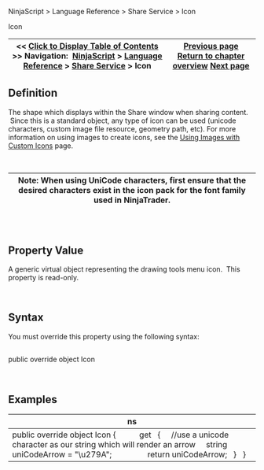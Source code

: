 ﻿


NinjaScript \> Language Reference \> Share Service \> Icon






















Icon







| \<\< [Click to Display Table of Contents](icon.md) \>\> **Navigation:**     [NinjaScript](ninjascript-1.md) \> [Language Reference](language_reference_wip-1.md) \> [Share Service](share_service-1.md) \> Icon | [Previous page](charactersreservedpermedia-1.md) [Return to chapter overview](share_service-1.md) [Next page](isauthorizationrequired-1.md) |
| --- | --- |











## Definition


The shape which displays within the Share window when sharing content.  Since this is a standard object, any type of icon can be used (unicode characters, custom image file resource, geometry path, etc). For more information on using images to create icons, see the [Using Images with Custom Icons](using_images_and_geometry_with_custom_icons-1.md) page.


 




| Note: When using UniCode characters, first ensure that the desired characters exist in the icon pack for the font family used in NinjaTrader. |
| --- |



## 


 


## Property Value


A generic virtual object representing the drawing tools menu icon.  This property is read\-only.


 


## Syntax


You must override this property using the following syntax:


## 


public override object Icon


 


## Examples




| ns |
| --- |
| public override object Icon {             get     {      //use a unicode character as our string which will render an arrow      string uniCodeArrow \= "\\u279A";                  return uniCodeArrow;     }    } |









